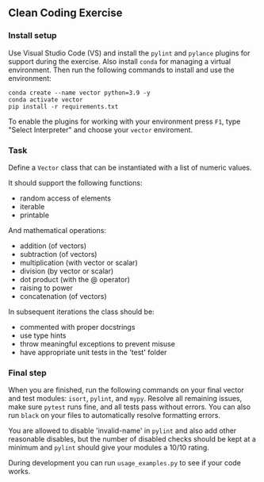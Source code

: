 ## Clean Coding Exercise

### Install setup
Use Visual Studio Code (VS) and install the `pylint` and `pylance` plugins for support during the exercise. Also install `conda` for managing a virtual environment. Then run the following commands to install and use the environment:

```
conda create --name vector python=3.9 -y
conda activate vector
pip install -r requirements.txt
```

To enable the plugins for working with your environment press `F1`, type "Select Interpreter" and choose your `vector` enviroment.

### Task
Define a `Vector` class that can be instantiated with a list of numeric values.

It should support the following functions:
- random access of elements
- iterable
- printable

And mathematical operations:
- addition (of vectors)
- subtraction (of vectors)
- multiplication (with vector or scalar)
- division (by vector or scalar)
- dot product (with the @ operator)
- raising to power
- concatenation (of vectors)

In subsequent iterations the class should be:
- commented with proper docstrings
- use type hints
- throw meaningful exceptions to prevent misuse
- have appropriate unit tests in the 'test' folder

### Final step
When you are finished, run the following commands on your final vector and test modules:
`isort`, `pylint`, and `mypy`. Resolve all remaining issues, make sure `pytest` runs fine,
and all tests pass without errors. You can also run `black` on your files to automatically
resolve formatting errors.

You are allowed to disable 'invalid-name' in `pylint` and also add other reasonable disables,
but the number of disabled checks should be kept at a minimum and `pylint` should give your
modules a 10/10 rating.

During development you can run `usage_examples.py` to see if your code works.
